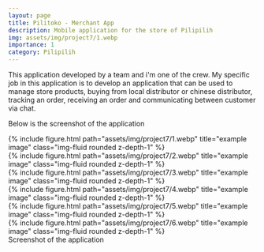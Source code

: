 ```yaml
---
layout: page
title: Pilitoko - Merchant App
description: Mobile application for the store of Pilipilih
img: assets/img/project7/1.webp
importance: 1
category: Pilipilih
---
```


This application developed by a team and i'm one of the crew.  My specific job in this application is to develop an application that can be used to manage store products, buying from local distributor or chinese distributor, tracking an order, receiving an order and communicating between customer via chat.

Below is the screenshot of the application

<div class="row">
    <div class="col-sm mt-3 mt-md-0">
        {% include figure.html path="assets/img/project7/1.webp" title="example image" class="img-fluid rounded z-depth-1" %}
    </div>
    <div class="col-sm mt-3 mt-md-0">
        {% include figure.html path="assets/img/project7/2.webp" title="example image" class="img-fluid rounded z-depth-1" %}
    </div>
    <div class="col-sm mt-3 mt-md-0">
        {% include figure.html path="assets/img/project7/3.webp" title="example image" class="img-fluid rounded z-depth-1" %}
    </div>
</div>
<div class="row">
    <div class="col-sm mt-3 mt-md-0">
        {% include figure.html path="assets/img/project7/4.webp" title="example image" class="img-fluid rounded z-depth-1" %}
    </div>
    <div class="col-sm mt-3 mt-md-0">
        {% include figure.html path="assets/img/project7/5.webp" title="example image" class="img-fluid rounded z-depth-1" %}
    </div>
    <div class="col-sm mt-3 mt-md-0">
        {% include figure.html path="assets/img/project7/6.webp" title="example image" class="img-fluid rounded z-depth-1" %}
    </div>
</div>
<div class="caption">
    Screenshot of the application
</div>
